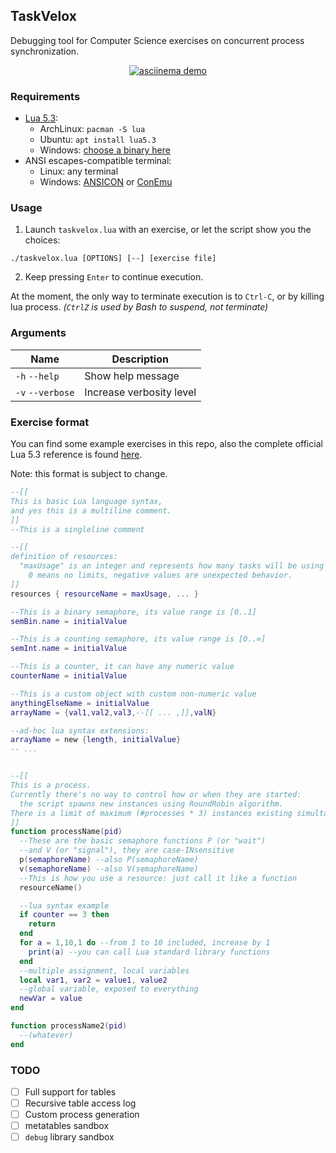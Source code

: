 ## TaskVelox

Debugging tool for Computer Science exercises on concurrent process synchronization.

<div align=center>
<a href="https://asciinema.org/a/284838?autoplay=1">
<img src="https://asciinema.org/a/284838.svg" alt="asciinema demo">
</a>
</div>

### Requirements

* [Lua 5.3](https://en.wikipedia.org/wiki/Lua_(programming_language)):
  * ArchLinux: `pacman -S lua`
  * Ubuntu: `apt install lua5.3`
  * Windows: [choose a binary here](http://luabinaries.sourceforge.net/download.html)
* ANSI escapes-compatible terminal:
  * Linux: any terminal
  * Windows: [ANSICON](https://github.com/adoxa/ansicon) or [ConEmu](https://conemu.github.io/)

### Usage

1. Launch `taskvelox.lua` with an exercise, or let the script show you the choices:

```
./taskvelox.lua [OPTIONS] [--] [exercise file]
```

2. Keep pressing `Enter` to continue execution.

At the moment, the only way to terminate execution is to `Ctrl-C`, or by killing lua process.
*(`CtrlZ` is used by Bash to suspend, not terminate)*

### Arguments

| Name | Description |
| - | - |
| `-h` `--help`     | Show help message |
| `-v` `--verbose`  | Increase verbosity level |

### Exercise format

You can find some example exercises in this repo, also the complete official Lua 5.3 reference is found [here](https://www.lua.org/manual/5.3/).

Note: this format is subject to change.

```lua
--[[
This is basic Lua language syntax,
and yes this is a multiline comment.
]]
--This is a singleline comment

--[[
definition of resources:
  "maxUsage" is an integer and represents how many tasks will be using that resource.
    0 means no limits, negative values are unexpected behavior.
]]
resources { resourceName = maxUsage, ... }

--This is a binary semaphore, its value range is [0..1]
semBin.name = initialValue

--This is a counting semaphore, its value range is [0..∞]
semInt.name = initialValue

--This is a counter, it can have any numeric value
counterName = initialValue

--This is a custom object with custom non-numeric value
anythingElseName = initialValue
arrayName = {val1,val2,val3,--[[ ... ,]],valN}

--ad-hoc lua syntax extensions:
arrayName = new {length, initialValue}
-- ...


--[[
This is a process.
Currently there's no way to control how or when they are started:
  the script spawns new instances using RoundRobin algorithm.
There is a limit of maximum (#processes * 3) instances existing simultaneously.
]]
function processName(pid)
  --These are the basic semaphore functions P (or "wait")
  --and V (or "signal"), they are case-INsensitive
  p(semaphoreName) --also P(semaphoreName)
  v(semaphoreName) --also V(semaphoreName)
  --This is how you use a resource: just call it like a function
  resourceName()

  --lua syntax example
  if counter == 3 then
    return
  end
  for a = 1,10,1 do --from 1 to 10 included, increase by 1
    print(a) --you can call Lua standard library functions
  end
  --multiple assignment, local variables
  local var1, var2 = value1, value2
  --global variable, exposed to everything
  newVar = value
end

function processName2(pid)
  --(whatever)
end
```

### TODO

* [ ] Full support for tables
* [ ] Recursive table access log
* [ ] Custom process generation
* [ ] metatables sandbox
* [ ] `debug` library sandbox
